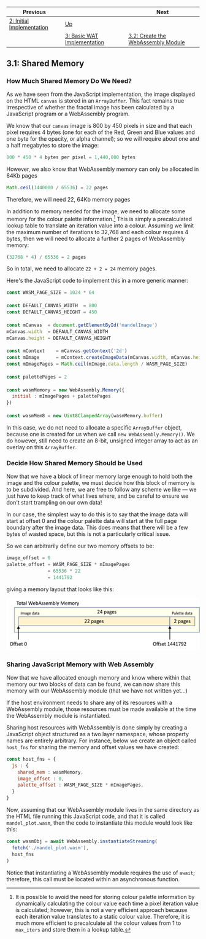 | Previous | | Next
|---|---|---
| [2: Initial Implementation](../../02%20Initial%20Implementation/) | [Up](../) | 
| | [3: Basic WAT Implementation](../) | [3.2: Create the WebAssembly Module](../02/)

## 3.1: Shared Memory

### How Much Shared Memory Do We Need?

As we have seen from the JavaScript implementation, the image displayed on the HTML `canvas` is stored in an `ArrayBuffer`.  This fact remains true irrespective of whether the fractal image has been calculated by a JavaScript program or a WebAssembly program.

We know that our `canvas` image is 800 by 450 pixels in size and that each pixel requires 4 bytes (one for each of the Red, Green and Blue values and one byte for the opacity, or alpha channel); so we will require about one and a half megabytes to store the image:

```javascript
800 * 450 * 4 bytes per pixel = 1,440,000 bytes
```

However, we also know that WebAssembly memory can only be allocated in 64Kb pages

```javascript
Math.ceil(1440000 / 65536) = 22 pages
```

Therefore, we will need 22, 64Kb memory pages

In addition to memory needed for the image, we need to allocate some memory for the colour palette information.[^1]  This is simply a precalculated lookup table to translate an iteration value into a colour.  Assuming we limit the maximum number of iterations to 32,768 and each colour requires 4 bytes, then we will need to allocate a further 2 pages of WebAssembly memory:

```javascript
(32768 * 4) / 65536 = 2 pages
```

So in total, we need to allocate `22 + 2 = 24` memory pages.

Here's the JavaScript code to implement this in a more generic manner:

```javascript
const WASM_PAGE_SIZE = 1024 * 64

const DEFAULT_CANVAS_WIDTH  = 800
const DEFAULT_CANVAS_HEIGHT = 450

const mCanvas  = document.getElementById('mandelImage')
mCanvas.width  = DEFAULT_CANVAS_WIDTH
mCanvas.height = DEFAULT_CANVAS_HEIGHT

const mContext    = mCanvas.getContext('2d')
const mImage      = mContext.createImageData(mCanvas.width, mCanvas.height)
const mImagePages = Math.ceil(mImage.data.length / WASM_PAGE_SIZE)

const palettePages = 2

const wasmMemory = new WebAssembly.Memory({
  initial : mImagePages + palettePages
})

const wasmMem8 = new Uint8ClampedArray(wasmMemory.buffer)
```

In this case, we do not need to allocate a specific `ArrayBuffer` object, because one is created for us when we call `new WebAssembly.Memory()`.  We do however, still need to create an 8-bit, unsigned integer array to act as an overlay on this `ArrayBuffer`.

### Decide How Shared Memory Should be Used

Now that we have a block of linear memory large enough to hold both the image and the colour palette, we must decide how this block of memory is to be subdivided.  And here, we are free to follow any scheme we like &mdash; we just have to keep track of what lives where, and be careful to ensure we don't start trampling on our own data!

In our case, the simplest way to do this is to say that the image data will start at offset 0 and the colour palette data will start at the full page boundary after the image data.  This does means that there will be a few bytes of wasted space, but this is not a particularly critical issue.

So we can arbitrarily define our two memory offsets to be:

```javascript
image_offset = 0
palette_offset = WASM_PAGE_SIZE * mImagePages
               = 65536 * 22
               = 1441792
```

giving a memory layout that looks like this:

![Memory Layout](Memory%20Layout.png)

### Sharing JavaScript Memory with Web Assembly

Now that we have allocated enough memory and know where within that memory our two blocks of data can be found, we can now share this memory with our WebAssembly module (that we have not written yet...)

If the host environment needs to share any of its resources with a WebAssembly module, those resources must be made available at the time the WebAssembly module is instantiated.

Sharing host resources with WebAssembly is done simply by creating a JavaScript object structured as a two layer namespace, whose property names are entirely arbitrary.  For instance, below we create an object called `host_fns` for sharing the memory and offset values we have created:

```javascript
const host_fns = {
  js : {
    shared_mem : wasmMemory,
    image_offset : 0,
    palette_offset : WASM_PAGE_SIZE * mImagePages,
  }
}
```

Now, assuming that our WebAssembly module lives in the same directory as the HTML file running this JavaScript code, and that it is called `mandel_plot.wasm`, then the code to instantiate this module would look like this:

```javascript
const wasmObj = await WebAssembly.instantiateStreaming(
  fetch('./mandel_plot.wasm'),
  host_fns
)
```

Notice that instantiating a WebAssembly module requires the use of `await`; therefore, this call must be located within an asynchronous function.

[^1]: It is possible to avoid the need for storing colour palette information by dynamically calculating the colour value each time a pixel iteration value is calculated; however, this is not a very efficient approach because each iteration value translates to a static colour value.  Therefore, it is much more efficient to precalculate all the colour values from 1 to `max_iters` and store them in a lookup table.
